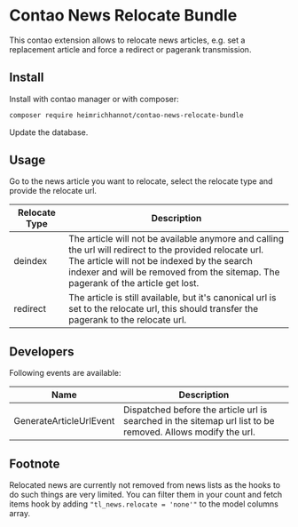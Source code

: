 # Contao News Relocate Bundle

This contao extension allows to relocate news articles, e.g. set a replacement article and force a redirect or pagerank transmission.


## Install

Install with contao manager or with composer: 

```bash
composer require heimrichhannot/contao-news-relocate-bundle
```

Update the database.

## Usage

Go to the news article you want to relocate, select the relocate type and provide the relocate url.

<table>
    <thead>
        <tr>
            <th>Relocate Type</th>
            <th>Description</th>
        </tr>
    </thead>
    <tbody>
        <tr>
            <td>deindex</td>
            <td>
                The article will not be available anymore and calling the url will redirect to the provided relocate url.<br>
                The article will not be indexed by the search indexer and will be removed from the sitemap.
                The pagerank of the article get lost.
            </td>
        </tr>
        <tr>
            <td>redirect</td>
            <td>The article is still available, but it's canonical url is set to the relocate url, this should transfer the pagerank to the relocate url.</td>
        </tr>
</table>

## Developers

Following events are available:

| Name                    | Description                                                                                                 |
|-------------------------|-------------------------------------------------------------------------------------------------------------|
| GenerateArticleUrlEvent | Dispatched before the article url is searched in the sitemap url list to be removed. Allows modify the url. |


## Footnote

Relocated news are currently not removed from news lists as the hooks to do such things are very limited. 
You can filter them in your count and fetch items hook by adding `"tl_news.relocate = 'none'"` to the model columns array.